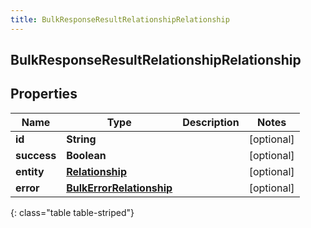 ```yaml
---
title: BulkResponseResultRelationshipRelationship
---
```


## BulkResponseResultRelationshipRelationship

## Properties

| Name        | Type                                                                       | Description | Notes      |
| ----------- | -------------------------------------------------------------------------- | ----------- | ---------- |
| **id**      | <!----><!---->**String**<!---->                                            |             | [optional] |
| **success** | <!----><!---->**Boolean**<!---->                                           |             | [optional] |
| **entity**  | <!----><!---->[**Relationship**](Relationship.md)<!---->                   |             | [optional] |
| **error**   | <!----><!---->[**BulkErrorRelationship**](BulkErrorRelationship.md)<!----> |             | [optional] |

{: class="table table-striped"}
